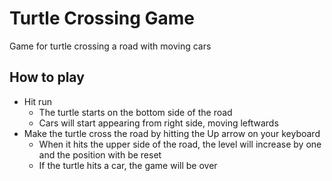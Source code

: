# Turtle Crossing Game

Game for turtle crossing a road with moving cars

## How to play

- Hit run 
  - The turtle starts on the bottom side of the road 
  - Cars will start appearing from right side, moving leftwards
- Make the turtle cross the road by hitting the Up arrow on your keyboard
  - When it hits the upper side of the road, the level will increase by one and the position with be reset 
  - If the turtle hits a car, the game will be over